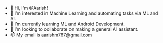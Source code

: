 - 👋 Hi, I’m @Aarish!
- 👀 I’m interested in Machine Learning and automating tasks via ML and AI.
- 🌱 I’m currently learning ML and Android Development.
- 💞️ I’m looking to collaborate on making a general AI assistant.
- 📫 My email is aarishm767@gmail.com

<!---
Aaarish/Aaarish is a ✨ special ✨ repository because its `README.md` (this file) appears on your GitHub profile.
You can click the Preview link to take a look at your changes.
--->
